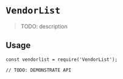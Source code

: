 # `VendorList`

> TODO: description

## Usage

```
const vendorlist = require('VendorList');

// TODO: DEMONSTRATE API
```
